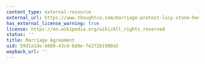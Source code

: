 ```yaml
---
content_type: external-resource
external_url: https://www.thoughtco.com/marriage-protest-lucy-stone-henry-blackwell-3529568
has_external_license_warning: true
license: https://en.wikipedia.org/wiki/All_rights_reserved
status: ''
title: Marriage Agreement
uid: 59d1a1de-b689-43cd-bd8e-fe272b1980a5
wayback_url: ''
---
```

